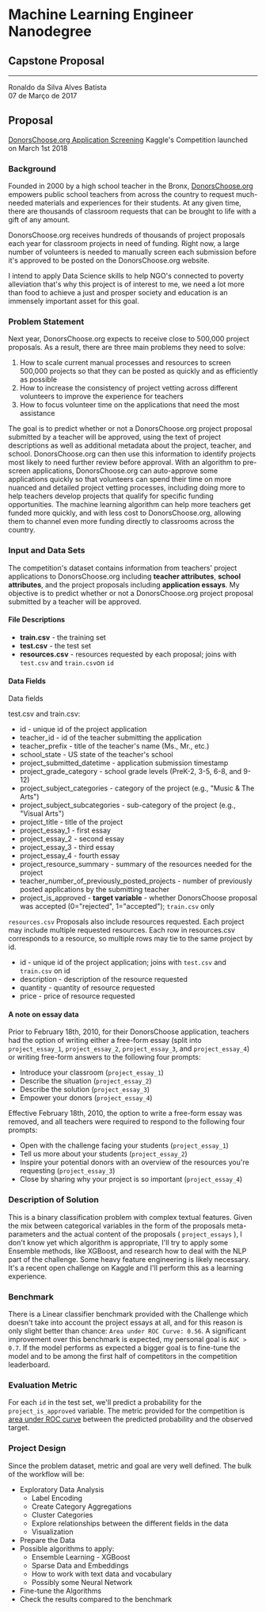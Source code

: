 # Machine Learning Engineer Nanodegree
## Capstone Proposal
- - - 
Ronaldo da Silva Alves Batista  
07 de Março de 2017

## Proposal
[DonorsChoose.org Application Screening](https://www.kaggle.com/c/donorschoose-application-screening#evaluation) Kaggle's Competition launched on March 1st 2018


### Background

Founded in 2000 by a high school teacher in the Bronx, [DonorsChoose.org](www.donorschoose.org) empowers public school teachers from across the country to request much-needed materials and experiences for their students. At any given time, there are thousands of classroom requests that can be brought to life with a gift of any amount.

DonorsChoose.org receives hundreds of thousands of project proposals each year for classroom projects in need of funding. Right now, a large number of volunteers is needed to manually screen each submission before it's approved to be posted on the DonorsChoose.org website. 

I intend to apply Data Science skills to help NGO's connected to poverty alleviation that's why this project is of interest to me, we need a lot more than food to achieve a just and prosper society and education is an immensely important asset for this goal.

### Problem Statement

Next year, DonorsChoose.org expects to receive close to 500,000 project proposals. As a result, there are three main problems they need to solve:

1. How to scale current manual processes and resources to screen 500,000 projects so that they can be posted as quickly and as efficiently as possible
2. How to increase the consistency of project vetting across different volunteers to improve the experience for teachers
3. How to focus volunteer time on the applications that need the most assistance

The goal is to predict whether or not a DonorsChoose.org project proposal submitted by a teacher will be approved, using the text of project descriptions as well as additional metadata about the project, teacher, and school. DonorsChoose.org can then use this information to identify projects most likely to need further review before approval.
With an algorithm to pre-screen applications, DonorsChoose.org can auto-approve some applications quickly so that volunteers can spend their time on more nuanced and detailed project ​vetting processes, including doing more to help teachers develop projects that qualify for specific funding opportunities.
The machine learning algorithm can help more teachers get funded more quickly, and with less cost to DonorsChoose.org, allowing them to channel even more funding directly to classrooms across the country. 

### Input and Data Sets

The competition's dataset contains information from teachers' project applications to DonorsChoose.org including **teacher attributes**, **school attributes**, and the project proposals including **application essays**. My objective is to predict whether or not a DonorsChoose.org project proposal submitted by a teacher will be approved.

#### File Descriptions

* **train.csv** - the training set
* **test.csv** - the test set
* **resources.csv** - resources requested by each proposal; joins with `test.csv` and `train.csv`on `id`

#### Data Fields

Data fields

test.csv and train.csv:

* id - unique id of the project application
* teacher_id - id of the teacher submitting the application
* teacher_prefix - title of the teacher's name (Ms., Mr., etc.)
* school_state - US state of the teacher's school
* project_submitted_datetime - application submission timestamp
* project_grade_category - school grade levels (PreK-2, 3-5, 6-8, and 9-12)
* project_subject_categories - category of the project (e.g., "Music & The Arts")
* project_subject_subcategories - sub-category of the project (e.g., "Visual Arts")
* project_title - title of the project
* project_essay_1 - first essay
* project_essay_2 - second essay
* project_essay_3 - third essay
* project_essay_4 - fourth essay
* project_resource_summary - summary of the resources needed for the project
* teacher_number_of_previously_posted_projects - number of previously posted applications by the submitting teacher
* project_is_approved - **target variable** - whether DonorsChoose proposal was accepted (0="rejected", 1="accepted"); `train.csv` only

`resources.csv`
Proposals also include resources requested. Each project may include multiple requested resources. Each row in resources.csv corresponds to a resource, so multiple rows may tie to the same project by id.

* id - unique id of the project application; joins with `test.csv` and `train.csv` on id
* description - description of the resource requested
* quantity - quantity of resource requested
* price - price of resource requested

#### A note on essay data

Prior to February 18th, 2010, for their DonorsChoose application, teachers had the option of writing either a free-form essay (split into `project_essay_1`, `project_essay_2`, `project_essay_3`, and `project_essay_4`) or writing free-form answers to the following four prompts:

* Introduce your classroom (`project_essay_1`)
* Describe the situation (`project_essay_2`)
* Describe the solution (`project_essay_3`)
* Empower your donors (`project_essay_4`)

Effective February 18th, 2010, the option to write a free-form essay was removed, and all teachers were required to respond to the following four prompts:

* Open with the challenge facing your students (`project_essay_1`)
* Tell us more about your students (`project_essay_2`)
* Inspire your potential donors with an overview of the resources you're requesting (`project_essay_3`)
* Close by sharing why your project is so important (`project_essay_4`)


### Description of Solution

This is a binary classification problem with complex textual features. Given the mix between categorical variables in the form of the proposals meta-parameters and the actual content of the proposals ( `project_essays` ), I don't know yet which algorithm is appropriate, I'll try to apply some Ensemble methods, like XGBoost, and research how to deal with the NLP part of the challenge. Some heavy feature engineering is likely necessary. It's a recent open challenge on Kaggle and I'll perform this as a learning experience.

### Benchmark

There is a Linear classifier benchmark provided with the Challenge which doesn't take into account the project essays at all, and for this reason is only slight better than chance: `Area under ROC Curve: 0.56`. A significant improvement over this benchmark is expected, my personal goal is `AUC > 0.7`. If the model performs as expected a bigger goal is to fine-tune the model and to be among the first half of competitors in the competition leaderboard.    

### Evaluation Metric

For each `id` in the test set, we'll predict a probability for the `project_is_approved` variable. The metric provided for the competition is [area under ROC curve](https://en.wikipedia.org/wiki/Receiver_operating_characteristic) between the predicted probability and the observed target.


### Project Design

Since the problem dataset, metric and goal are very well defined. The bulk of the workflow will be:
* Exploratory Data Analysis 
    * Label Encoding
    * Create Category Aggregations
    * Cluster Categories
    * Explore relationships between the different fields in the data
    * Visualization
* Prepare the Data
* Possible algorithms to apply:
    * Ensemble Learning - XGBoost
    * Sparse Data and Embeddings
    * How to work with text data and vocabulary
    * Possibly some Neural Network
* Fine-tune the Algorithms 
* Check the results compared to the benchmark

